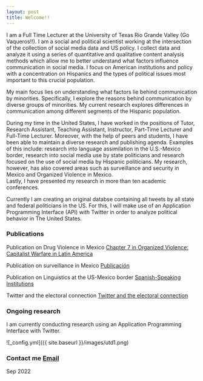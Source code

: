 ```yaml
---
layout: post
title: Welcome!! 
---
```


I am a Full Time Lecturer at the University of Texas Rio Grande Valley (Go Vaqueros!!). I am a social and political scientist working at the intersection of the collection of social media data and US policy. I collect data and analyze it using a series of quantitative and qualitative content analysis methods which allow me to better understand what factors influence communication in social media. I focus on American institutions and policy with a concentration on Hispanics and the types of political issues most important to this crucial population. 


My main focus lies on understanding what factors lie behind communication by minorities. Specifically, I explore the reasons behind communication by diverse groups of minorities. My current research explores differences in communication among different segments of the Hispanic population. 

During my time in the United States, I have worked in the positions of Tutor, Research Assistant, Teaching Assistant, Instructor, Part-Time Lecturer and Full-Time Lecturer. 
Moreover, with the help of peers and students, I have been able to maintain a diverse research and publishing agenda. 
Examples of this include: research into language assimilation in the U.S.-Mexico border, research into social media use by state politicians and research focused on the use of social media by Hispanic politicians. 
My research, however, has also covered areas such as surveillance and security in Mexico and Organized Violence in Mexico.  
Lastly, I have presented my research in more than ten academic conferences.

Currently I am creating an original databse containing all tweets by all state and federal politicians in the US. For this, I will make use of an Application Programming Interface (API) with Twitter in order to analyze political behavior in The United States.


### Publications

Publication on Drug Violence in Mexico
[Chapter 7 in Organized Violence: Capitalist Warfare in Latin America](https://read.amazon.com/kp/embed?asin=B07S5XFNKP&preview=newtab&linkCode=kpe&ref_=cm_sw_r_kb_dp_X2NuFbJJZDT1A)

Publication on surveillance in Mexico
[Publicación](/images/MexicoSagePublication.pdf)

Publication on Linguistics at the US-Mexico border
[Spanish-Speaking Institutions](/images/SpanishSpeakingInstitutionsandLanguageAssimilationintheRioGrandeValley.pdf)

Twitter and the electoral connection
[Twitter and the electoral connection](/images/Twitterandtheelectoralconnection.pdf)


### Ongoing research

I am currently conducting research using an Application Programming Interface with Twitter.





![_config.yml]({{ site.baseurl }}/images/utd1.png)

### Contact me [Email](mailto:cxg172030@utdallas.edu)

Sep 2022
